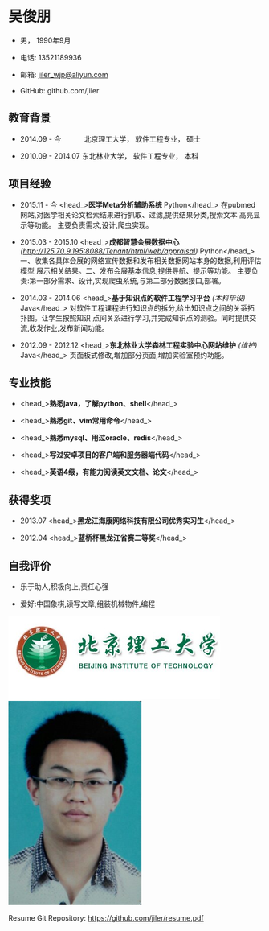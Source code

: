 吴俊朋
====

- 男， 1990年9月

- 电话: 13521189936

- 邮箱: jiler_wjp@aliyun.com

- GitHub: github.com/jiler

教育背景
--------

- 2014.09 - 今　　　 北京理工大学， 软件工程专业， 硕士

- 2010.09 - 2014.07 东北林业大学， 软件工程专业， 本科

项目经验
--------

- <datetime>2015.11 - 今</datetime> <head_>**医学Meta分析辅助系统** <lang>Python</lang></head_>
<description>在pubmed网站,对医学相关论文检索结果进行抓取、过滤,提供结果分类,搜索文本
高亮显示等功能。</description>
<description>主要负责需求,设计,爬虫实现。</description>

- <datetime>2015.03 - 2015.10</datetime> <head_>**成都智慧会展数据中心** *(http://125.70.9.195:8088/Tenant/html/web/appraisal)* <lang>Python</lang></head_>
<description>一、收集各具体会展的网络宣传数据和发布相关数据网站本身的数据,利用评估模型
展示相关结果。二、发布会展基本信息,提供导航、提示等功能。</description>
<description>主要负责:第一部分需求、设计,实现爬虫系统,与第二部分数据接口,部署。</description>

- <datetime>2014.03 - 2014.06</datetime> <head_>**基于知识点的软件工程学习平台** *(本科毕设)* 
<lang>Java</lang></head_>
<description>对软件工程课程进行知识点的拆分,给出知识点之间的关系拓扑图。让学生按照知识
点间关系进行学习,并完成知识点的测验。同时提供交流,收发作业,发布新闻功能。</description>

- <datetime>2012.09 - 2012.12</datetime> <head_>**东北林业大学森林工程实验中心网站维护** *(维护)* <lang>Java</lang></head_>
<description>页面板式修改,增加部分页面,增加实验室预约功能。</description>

专业技能
--------

- <head_>**熟悉java，了解python、shell**</head_>

- <head_>**熟悉git、vim常用命令**</head_>

- <head_>**熟悉mysql、用过oracle、redis**</head_>

- <head_>**写过安卓项目的客户端和服务器端代码**</head_>

- <head_>**英语4级，有能力阅读英文文档、论文**</head_>

获得奖项
----

- <datetime>2013.07 </datetime> <head_>**黑龙江海康网络科技有限公司优秀实习生**</head_>
  
- <datetime>2012.04 </datetime> <head_>**蓝桥杯黑龙江省赛二等奖**</head_>

自我评价
--------

- 乐于助人,积极向上,责任心强   

- 爱好:中国象棋,读写文章,组装机械物件,编程    


![school-logo](../images/bit_logo.jpg)
![avatar](../images/me.jpg)

<footnote>Resume Git Repository: https://github.com/jiler/resume.pdf</footnote>
